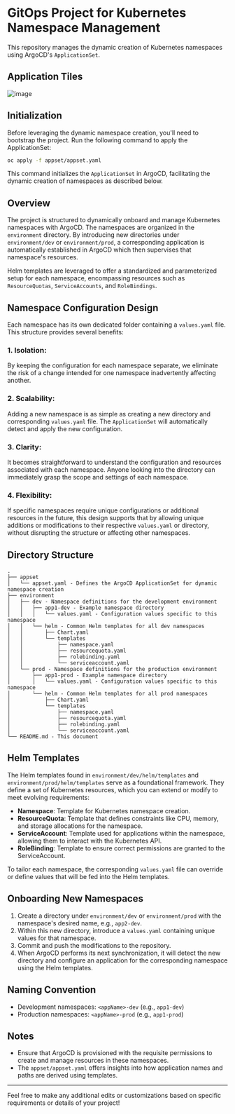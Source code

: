 # GitOps Project for Kubernetes Namespace Management

This repository manages the dynamic creation of Kubernetes namespaces using ArgoCD's `ApplicationSet`.

## Application Tiles
![image](https://github.com/turbra/gitops-project-ob/assets/52045281/b44b73af-e75d-4031-8e87-c2a700a1889c)




## Initialization

Before leveraging the dynamic namespace creation, you'll need to bootstrap the project. Run the following command to apply the ApplicationSet:

```bash
oc apply -f appset/appset.yaml
```

This command initializes the `ApplicationSet` in ArgoCD, facilitating the dynamic creation of namespaces as described below.

## Overview

The project is structured to dynamically onboard and manage Kubernetes namespaces with ArgoCD. The namespaces are organized in the `environment` directory. By introducing new directories under `environment/dev` or `environment/prod`, a corresponding application is automatically established in ArgoCD which then supervises that namespace's resources.

Helm templates are leveraged to offer a standardized and parameterized setup for each namespace, encompassing resources such as `ResourceQuotas`, `ServiceAccounts`, and `RoleBindings`.

## Namespace Configuration Design

Each namespace has its own dedicated folder containing a `values.yaml` file. This structure provides several benefits:

### 1. **Isolation**: 
By keeping the configuration for each namespace separate, we eliminate the risk of a change intended for one namespace inadvertently affecting another.

### 2. **Scalability**: 
Adding a new namespace is as simple as creating a new directory and corresponding `values.yaml` file. The `ApplicationSet` will automatically detect and apply the new configuration.

### 3. **Clarity**:
It becomes straightforward to understand the configuration and resources associated with each namespace. Anyone looking into the directory can immediately grasp the scope and settings of each namespace.

### 4. **Flexibility**:
If specific namespaces require unique configurations or additional resources in the future, this design supports that by allowing unique additions or modifications to their respective `values.yaml` or directory, without disrupting the structure or affecting other namespaces.

## Directory Structure

```
.
├── appset
│   └── appset.yaml - Defines the ArgoCD ApplicationSet for dynamic namespace creation
├── environment
│   ├── dev - Namespace definitions for the development environment
│   │   ├── app1-dev - Example namespace directory
│   │   │   └── values.yaml - Configuration values specific to this namespace
│   │   └── helm - Common Helm templates for all dev namespaces
│   │       ├── Chart.yaml
│   │       └── templates
│   │           ├── namespace.yaml
│   │           ├── resourcequota.yaml
│   │           ├── rolebinding.yaml
│   │           └── serviceaccount.yaml
│   └── prod - Namespace definitions for the production environment
│       ├── app1-prod - Example namespace directory
│       │   └── values.yaml - Configuration values specific to this namespace
│       └── helm - Common Helm templates for all prod namespaces
│           ├── Chart.yaml
│           └── templates
│               ├── namespace.yaml
│               ├── resourcequota.yaml
│               ├── rolebinding.yaml
│               └── serviceaccount.yaml
└── README.md - This document
```

## Helm Templates

The Helm templates found in `environment/dev/helm/templates` and `environment/prod/helm/templates` serve as a foundational framework. They define a set of Kubernetes resources, which you can extend or modify to meet evolving requirements:

- **Namespace**: Template for Kubernetes namespace creation.
- **ResourceQuota**: Template that defines constraints like CPU, memory, and storage allocations for the namespace.
- **ServiceAccount**: Template used for applications within the namespace, allowing them to interact with the Kubernetes API.
- **RoleBinding**: Template to ensure correct permissions are granted to the ServiceAccount.

To tailor each namespace, the corresponding `values.yaml` file can override or define values that will be fed into the Helm templates.

## Onboarding New Namespaces

1. Create a directory under `environment/dev` or `environment/prod` with the namespace's desired name, e.g., `app2-dev`.
2. Within this new directory, introduce a `values.yaml` containing unique values for that namespace.
3. Commit and push the modifications to the repository.
4. When ArgoCD performs its next synchronization, it will detect the new directory and configure an application for the corresponding namespace using the Helm templates.

## Naming Convention

- Development namespaces: `<appName>-dev` (e.g., `app1-dev`)
- Production namespaces: `<appName>-prod` (e.g., `app1-prod`)

## Notes

- Ensure that ArgoCD is provisioned with the requisite permissions to create and manage resources in these namespaces.
- The `appset/appset.yaml` offers insights into how application names and paths are derived using templates.

---

Feel free to make any additional edits or customizations based on specific requirements or details of your project!
